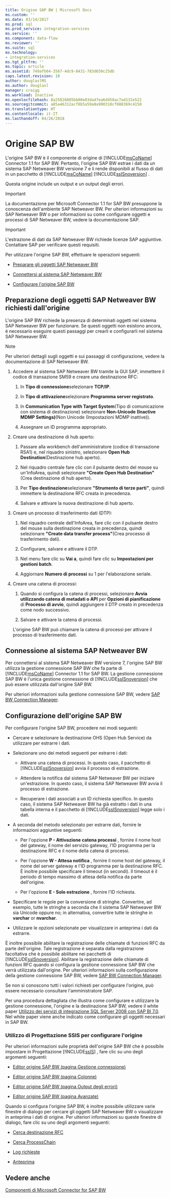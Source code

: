 ```yaml
---
title: Origine SAP BW | Microsoft Docs
ms.custom: ''
ms.date: 03/14/2017
ms.prod: sql
ms.prod_service: integration-services
ms.service: ''
ms.component: data-flow
ms.reviewer: ''
ms.suite: sql
ms.technology:
- integration-services
ms.tgt_pltfrm: ''
ms.topic: article
ms.assetid: 749afb64-3567-4dc9-8431-783d650c25db
caps.latest.revision: 10
author: douglaslMS
ms.author: douglasl
manager: craigg
ms.workload: Inactive
ms.openlocfilehash: 8a25826885bb00e03da47ea6d458ac7ad132e522
ms.sourcegitcommit: a85a46312acf8b5a59a8a900310cf088369c4150
ms.translationtype: HT
ms.contentlocale: it-IT
ms.lasthandoff: 04/26/2018
---
```

# <a name="sap-bw-source"></a>Origine SAP BW
  L'origine SAP BW è il componente di origine di [!INCLUDE[msCoName](../../includes/msconame-md.md)] Connector 1.1 for SAP BW. Pertanto, l'origine SAP BW estrae i dati da un sistema SAP Netweaver BW versione 7 e li rende disponibili al flusso di dati in un pacchetto di [!INCLUDE[msCoName](../../includes/msconame-md.md)] [!INCLUDE[ssISnoversion](../../includes/ssisnoversion-md.md)] .  
  
 Questa origine include un output e un output degli errori.  
  
> [!IMPORTANT]  
>  La documentazione per Microsoft Connector 1.1 for SAP BW presuppone la conoscenza dell'ambiente SAP Netweaver BW. Per ulteriori informazioni su SAP Netweaver BW o per informazioni su come configurare oggetti e processi di SAP Netweaver BW, vedere la documentazione SAP.  
  
> [!IMPORTANT]  
>  L'estrazione di dati da SAP Netweaver BW richiede licenze SAP aggiuntive. Contattare SAP per verificare questi requisiti.  
  
 Per utilizzare l'origine SAP BW, effettuare le operazioni seguenti:  
  
-   [Preparare gli oggetti SAP Netweaver BW](#bkmk_Prepare_Objects)  
  
-   [Connettersi al sistema SAP Netweaver BW](#bkmk_Connect_Database)  
  
-   [Configurare l'origine SAP BW](#bkmk_Configure_Source)  
  
##  <a name="bkmk_Prepare_Objects"></a> Preparazione degli oggetti SAP Netweaver BW richiesti dall'origine  
 L'origine SAP BW richiede la presenza di determinati oggetti nel sistema SAP Netweaver BW per funzionare. Se questi oggetti non esistono ancora, è necessario eseguire questi passaggi per crearli e configurarli nel sistema SAP Netweaver BW.  
  
> [!NOTE]  
>  Per ulteriori dettagli sugli oggetti e sui passaggi di configurazione, vedere la documentazione di SAP Netweaver BW.  
  
1.  Accedere al sistema SAP Netweaver BW tramite la GUI SAP, immettere il codice di transazione SM59 e creare una destinazione RFC:  
  
    1.  In **Tipo di connessione**selezionare **TCP/IP**.  
  
    2.  In **Tipo di attivazione**selezionare **Programma server registrato**.  
  
    3.  In **Communication Type with Target System**(Tipo di comunicazione con sistema di destinazione) selezionare **Non-Unicode (Inactive MDMP Settings)**(Non Unicode (Impostazioni MDMP inattive)).  
  
    4.  Assegnare un ID programma appropriato.  
  
2.  Creare una destinazione di hub aperto:  
  
    1.  Passare alla workbench dell'amministratore (codice di transazione RSA1) e, nel riquadro sinistro, selezionare **Open Hub Destination**(Destinazione hub aperto).  
  
    2.  Nel riquadro centrale fare clic con il pulsante destro del mouse su un'InfoArea, quindi selezionare **"Create Open Hub Destination"**(Crea destinazione di hub aperto).  
  
    3.  Per **Tipo destinazione**selezionare **"Strumento di terze parti"**, quindi immettere la destinazione RFC creata in precedenza.  
  
    4.  Salvare e attivare la nuova destinazione di hub aperto.  
  
3.  Creare un processo di trasferimento dati (DTP):  
  
    1.  Nel riquadro centrale dell'InfoArea, fare clic con il pulsante destro del mouse sulla destinazione creata in precedenza, quindi selezionare **"Create data transfer process"**(Crea processo di trasferimento dati).  
  
    2.  Configurare, salvare e attivare il DTP.  
  
    3.  Nel menu fare clic su **Vai a**, quindi fare clic su **Impostazioni per gestioni batch**.  
  
    4.  Aggiornare **Numero di processi** su 1 per l'elaborazione seriale.  
  
4.  Creare una catena di processi:  
  
    1.  Quando si configura la catena di processi, selezionare **Avvia utilizzando catena di metadati o API** per **Opzioni di pianificazione** di **Processo di avvio**, quindi aggiungere il DTP creato in precedenza come nodo successivo.  
  
    2.  Salvare e attivare la catena di processi.  
  
     L'origine SAP BW può chiamare la catena di processi per attivare il processo di trasferimento dati.  
  
##  <a name="bkmk_Connect_Database"></a> Connessione al sistema SAP Netweaver BW  
 Per connettersi al sistema SAP Netweaver BW versione 7, l'origine SAP BW utilizza la gestione connessione SAP BW che fa parte di [!INCLUDE[msCoName](../../includes/msconame-md.md)] Connector 1.1 for SAP BW. La gestione connessione SAP BW è l'unica gestione connessione di [!INCLUDE[ssISnoversion](../../includes/ssisnoversion-md.md)] che può essere utilizzata dall'origine SAP BW.  
  
 Per ulteriori informazioni sulla gestione connessione SAP BW, vedere [SAP BW Connection Manager](../../integration-services/connection-manager/sap-bw-connection-manager.md).  
  
##  <a name="bkmk_Configure_Source"></a> Configurazione dell'origine SAP BW  
 Per configurare l'origine SAP BW, procedere nei modi seguenti:  
  
-   Cercare e selezionare la destinazione OHS (Open Hub Service) da utilizzare per estrarre i dati.  
  
-   Selezionare uno dei metodi seguenti per estrarre i dati:  
  
    -   Attivare una catena di processi. In questo caso, il pacchetto di [!INCLUDE[ssISnoversion](../../includes/ssisnoversion-md.md)] avvia il processo di estrazione.  
  
    -   Attendere la notifica dal sistema SAP Netweaver BW per iniziare un'estrazione. In questo caso, il sistema SAP Netweaver BW avvia il processo di estrazione.  
  
    -   Recuperare i dati associati a un ID richiesta specifico. In questo caso, il sistema SAP Netweaver BW ha già estratto i dati in una tabella interna e il pacchetto di [!INCLUDE[ssISnoversion](../../includes/ssisnoversion-md.md)] legge solo i dati.  
  
-   A seconda del metodo selezionato per estrarre dati, fornire le informazioni aggiuntive seguenti:  
  
    -   Per l'opzione **P - Attivazione catena processi** , fornire il nome host del gateway, il nome del servizio gateway, l'ID programma per la destinazione RFC e il nome della catena di processi.  
  
    -   Per l'opzione **W - Attesa notifica** , fornire il nome host del gateway, il nome del server gateway e l'ID programma per la destinazione RFC. È inoltre possibile specificare il timeout (in secondi). Il timeout è il periodo di tempo massimo di attesa della notifica da parte dell'origine.  
  
    -   Per l'opzione **E - Solo estrazione** , fornire l'ID richiesta.  
  
-   Specificare le regole per la conversione di stringhe. Convertire, ad esempio, tutte le stringhe a seconda che il sistema SAP Netweaver BW sia Unicode oppure no; in alternativa, convertire tutte le stringhe in **varchar** or **nvarchar**.  
  
-   Utilizzare le opzioni selezionate per visualizzare in anteprima i dati da estrarre.  
  
 È inoltre possibile abilitare la registrazione delle chiamate di funzioni RFC da parte dell'origine. Tale registrazione è separata dalla registrazione facoltativa che è possibile abilitare nei pacchetti di [!INCLUDE[ssISnoversion](../../includes/ssisnoversion-md.md)]. Abilitare la registrazione delle chiamate di funzioni RFC quando si configura la gestione connessione SAP BW che verrà utilizzata dall'origine. Per ulteriori informazioni sulla configurazione della gestione connessione SAP BW, vedere [SAP BW Connection Manager](../../integration-services/connection-manager/sap-bw-connection-manager.md).  
  
 Se non si conoscono tutti i valori richiesti per configurare l'origine, può essere necessario consultare l'amministratore SAP.  
  
 Per una procedura dettagliata che illustra come configurare e utilizzare la gestione connessione, l'origine e la destinazione SAP BW, vedere il white paper [Utilizzo dei servizi di integrazione SQL Server 2008 con SAP BI 7.0](http://go.microsoft.com/fwlink/?LinkID=137090). Nel white paper viene anche indicato come configurare gli oggetti necessari in SAP BW.  
  
### <a name="using-the-ssis-designer-to-configure-the-source"></a>Utilizzo di Progettazione SSIS per configurare l'origine  
 Per ulteriori informazioni sulle proprietà dell'origine SAP BW che è possibile impostare in Progettazione [!INCLUDE[ssIS](../../includes/ssis-md.md)] , fare clic su uno degli argomenti seguenti:  
  
-   [Editor origine SAP BW &#40;pagina Gestione connessione&#41;](../../integration-services/data-flow/sap-bw-source-editor-connection-manager-page.md)  
  
-   [Editor origine SAP BW &#40;pagina Colonne&#41;](../../integration-services/data-flow/sap-bw-source-editor-columns-page.md)  
  
-   [Editor origine SAP BW &#40;pagina Output degli errori&#41;](../../integration-services/data-flow/sap-bw-source-editor-error-output-page.md)  
  
-   [Editor origine SAP BW &#40;pagina Avanzate&#41;](../../integration-services/data-flow/sap-bw-source-editor-advanced-page.md)  
  
 Quando si configura l'origine SAP BW, è inoltre possibile utilizzare varie finestre di dialogo per cercare gli oggetti SAP Netweaver BW o visualizzare in anteprima i dati di origine. Per ulteriori informazioni su queste finestre di dialogo, fare clic su uno degli argomenti seguenti:  
  
-   [Cerca destinazione RFC](../../integration-services/data-flow/look-up-rfc-destination.md)  
  
-   [Cerca ProcessChain](../../integration-services/data-flow/look-up-process-chain.md)  
  
-   [Log richieste](../../integration-services/data-flow/request-log.md)  
  
-   [Anteprima](../../integration-services/data-flow/preview.md)  
  
## <a name="see-also"></a>Vedere anche  
 [Componenti di Microsoft Connector for SAP BW](../../integration-services/microsoft-connector-for-sap-bw-components.md)  
  
  
